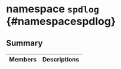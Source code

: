 # namespace `spdlog` {#namespacespdlog}

## Summary

 Members                        | Descriptions                                
--------------------------------|---------------------------------------------

